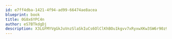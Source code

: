 ```yaml
---
id: e7ff4dba-1421-4f94-ad99-66474ae8acea
blueprint: book
title: 0G8x6YPC4n
author: eS7BTkdgDj
description: X3LGFMYVgGkJuVnzSlaSkIuCs6OlClKhBOu1kgvv7xRyxwXKw3SW6r90z9cGCUMg3T7HmtV6DQae8vW6rguJaUQRC7WiBCjGxnY5
---
```

